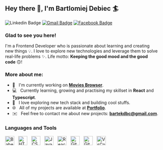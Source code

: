 ## Hey there 👋, I'm Bartlomiej Debiec 🏄‍

![Linkedin Badge](https://img.shields.io/badge/LinkedIn-blue?style=flat&logo=linkedin&labelColor=blue&link="https://www.linkedin.com/in/bartek-d%C4%99biec-819333261) [![Gmail Badge](https://img.shields.io/badge/Gmail-red?style=flat-square&logo=Gmail&logoColor=white&link=mailto:bartekdbc@gmail.com)](mailto:bartekdbc@gmail.com) [![Facebook Badge](https://img.shields.io/badge/-Facebook-1877f2?style=flat&logo=facebook&logoColor=white&link=https://www.facebook.com/bartekdbc)](https://www.facebook.com/bartekdbc)

### Glad to see you here!

I'm a Frontend Developer who is passionate about learning and creating new things 💡.  I love to explore new technologies and leverage them to solve real-life problems ✨. Life motto: **Keeping the good mood and the good code** 🙃!

### More about me:

- 🌱 &nbsp; I'm currently working on **[Movies Browser](https://github.com/greedyChicken/movies-browser)**.
- 💻 &nbsp; Currently learning, growing and practising my skillset in **React** and **Typescript**.
- 🔭 &nbsp; I love exploring new tech stack and building cool stuffs.
- 🌐 &nbsp; All of my projects are available at **[Portfolio](https://github.com/bartekdbc?tab=repositories)**.
- ✉️ &nbsp; Feel free to contact me about new projects: **bartekdbc@gmail.com**.
           
### Languages and Tools 
    
<img align="left" alt="Babel" width="30px" style="padding-right:10px;" src="https://www.vectorlogo.zone/logos/babeljs/babeljs-icon.svg" alt="babel" />
<img align="left" alt="HTML" width="30px" style="padding-right:10px;" src="https://cdn.jsdelivr.net/gh/devicons/devicon/icons/html5/html5-plain.svg" />
<img align="left" alt="CSS" width="30px" style="padding-right:10px;" src="https://cdn.jsdelivr.net/gh/devicons/devicon/icons/css3/css3-plain.svg" />
<img align="left" alt="JavaScript" width="30px" style="padding-right:10px;" src="https://cdn.jsdelivr.net/gh/devicons/devicon/icons/javascript/javascript-plain.svg" />
<img align="left" alt="React" width="30px" style="padding-right:10px;" src="https://cdn.jsdelivr.net/gh/devicons/devicon/icons/react/react-original.svg" />
<img align="left" alt="Git" width="30px" style="padding-right:10px;" src="https://cdn.jsdelivr.net/gh/devicons/devicon/icons/git/git-original.svg" />
<img align="left" alt="GitHub" width="30px" style="padding-right:10px;" src="https://cdn.jsdelivr.net/gh/devicons/devicon/icons/github/github-original.svg" />
<img align="left" alt="VsCode" width="30px" style="padding-right:10px;" src="https://cdn.jsdelivr.net/gh/devicons/devicon/icons/vscode/vscode-original.svg" />

